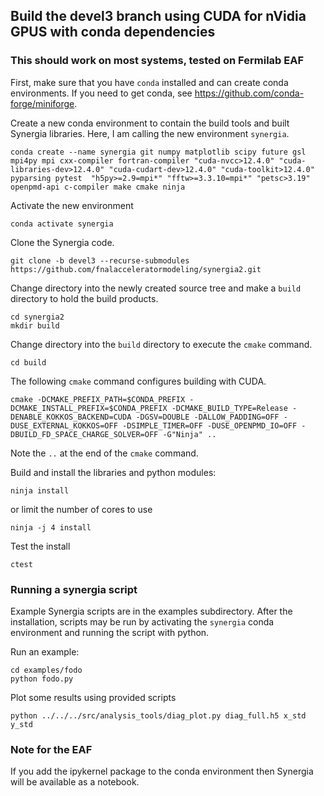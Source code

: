## Build the devel3 branch using CUDA for nVidia GPUS with conda dependencies

### This should work on most systems, tested on Fermilab EAF

First, make sure that you have `conda` installed and can create
conda environments.
If you need to get conda, see https://github.com/conda-forge/miniforge.

Create a new conda environment to contain the build tools and built Synergia
libraries. Here, I am calling the new environment `synergia`.

```
conda create --name synergia git numpy matplotlib scipy future gsl mpi4py mpi cxx-compiler fortran-compiler "cuda-nvcc>12.4.0" "cuda-libraries-dev>12.4.0" "cuda-cudart-dev>12.4.0" "cuda-toolkit>12.4.0" pyparsing pytest  "h5py>=2.9=mpi*" "fftw>=3.3.10=mpi*" "petsc>3.19" openpmd-api c-compiler make cmake ninja
```

Activate the new environment

```
conda activate synergia
```

Clone the Synergia code.

```
git clone -b devel3 --recurse-submodules https://github.com/fnalacceleratormodeling/synergia2.git
```

Change directory into the newly created source tree and make a `build` directory
to hold the build products.

```
cd synergia2
mkdir build
```

Change directory into the `build` directory to execute the `cmake` command.

```
cd build
```

The following `cmake` command configures building with CUDA.

```
cmake -DCMAKE_PREFIX_PATH=$CONDA_PREFIX -DCMAKE_INSTALL_PREFIX=$CONDA_PREFIX -DCMAKE_BUILD_TYPE=Release -DENABLE_KOKKOS_BACKEND=CUDA -DGSV=DOUBLE -DALLOW_PADDING=OFF -DUSE_EXTERNAL_KOKKOS=OFF -DSIMPLE_TIMER=OFF -DUSE_OPENPMD_IO=OFF -DBUILD_FD_SPACE_CHARGE_SOLVER=OFF -G"Ninja" ..
```

Note the `..` at the end of the `cmake` command.

Build and install the libraries and python modules:

```
ninja install
```

or limit the number of cores to use

```
ninja -j 4 install
```

Test the install

```
ctest
```

### Running a synergia script

Example Synergia scripts are in the examples subdirectory.
After the installation, scripts may be run by activating the `synergia` conda
environment and running the script with python.

Run an example:

```
cd examples/fodo
python fodo.py
```

Plot some results using provided scripts

```
python ../../../src/analysis_tools/diag_plot.py diag_full.h5 x_std y_std
```

### Note for the EAF
If you add the ipykernel package to the conda environment then Synergia will be available as a notebook.
